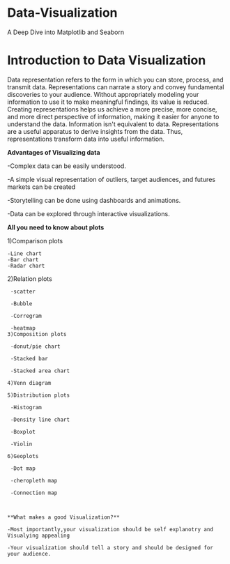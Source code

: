 # Data-Visualization
A Deep Dive into Matplotlib and Seaborn
 
# Introduction to Data Visualization  

Data representation refers to the form in which you can store, process, and transmit data. Representations can narrate a story and convey fundamental discoveries to your audience. Without appropriately modeling your information to use it to make meaningful findings, its value is reduced. Creating representations helps us achieve a more precise, more concise, and more direct perspective of information, making it easier for anyone to understand the data. Information isn't equivalent to data. Representations are a useful apparatus to derive insights from the data. Thus, representations transform data into useful information. 

 **Advantages of Visualizing data** 

-Complex data can be easily understood. 

 -A simple visual representation of outliers, target audiences, and futures markets can be created 

-Storytelling can be done using dashboards and animations.  

 -Data can be explored through interactive visualizations. 

**All you need to know about plots**

  1)Comparison plots 

    -Line chart 
    -Bar chart 
    -Radar chart 
   2)Relation plots 

     -scatter 

     -Bubble 

     -Corregram 

     -heatmap 
    3)Composition plots 

     -donut/pie chart 

     -Stacked bar 

     -Stacked area chart 

    4)Venn diagram 

    5)Distribution plots 

     -Histogram 

     -Density line chart 

     -Boxplot 

     -Violin 

    6)Geoplots 

     -Dot map 

     -cheropleth map 

     -Connection map 

      

    **What makes a good Visualization?** 

    -Most importantly,your visualization should be self explanotry and Visualying appealing 

    -Your visualization should tell a story and should be designed for your audience. 

 

